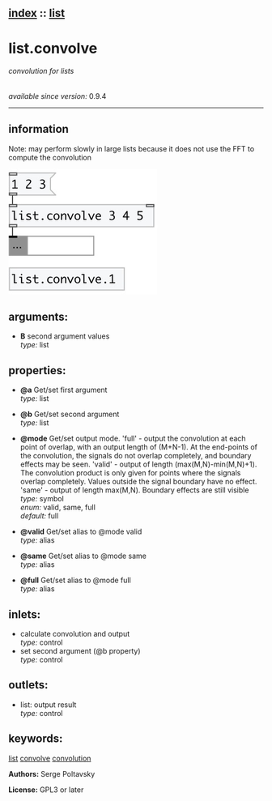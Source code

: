 [index](index.html) :: [list](category_list.html)
---

# list.convolve

###### convolution for lists

*available since version:* 0.9.4

---


## information
Note: may perform slowly in large lists because it does not use the FFT to compute
            the convolution



[![example](../examples/img/list.convolve.jpg)](../examples/pd/list.convolve.pd)



## arguments:

* **B**
second argument values<br>
_type:_ list<br>





## properties:

* **@a** 
Get/set first argument<br>
_type:_ list<br>

* **@b** 
Get/set second argument<br>
_type:_ list<br>

* **@mode** 
Get/set output mode. &#39;full&#39; - output the convolution at each point of overlap, with an
output length of (M+N-1). At the end-points of the convolution, the signals do
not overlap completely, and boundary effects may be seen. &#39;valid&#39; - output of
length (max(M,N)-min(M,N)+1). The convolution product is only given for points
where the signals overlap completely. Values outside the signal boundary have
no effect. &#39;same&#39; - output of length max(M,N). Boundary effects are still
visible<br>
_type:_ symbol<br>
_enum:_ valid, same, full<br>
_default:_ full<br>

* **@valid** 
Get/set alias to @mode valid<br>
_type:_ alias<br>

* **@same** 
Get/set alias to @mode same<br>
_type:_ alias<br>

* **@full** 
Get/set alias to @mode full<br>
_type:_ alias<br>



## inlets:

* calculate convolution and output<br>
_type:_ control
* set second argument (@b property)<br>
_type:_ control



## outlets:

* list: output result<br>
_type:_ control



## keywords:

[list](keywords/list.html)
[convolve](keywords/convolve.html)
[convolution](keywords/convolution.html)






**Authors:** Serge Poltavsky




**License:** GPL3 or later





